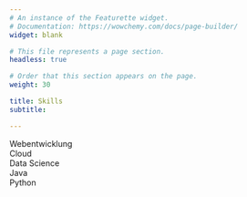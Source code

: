 ```yaml
---
# An instance of the Featurette widget.
# Documentation: https://wowchemy.com/docs/page-builder/
widget: blank

# This file represents a page section.
headless: true

# Order that this section appears on the page.
weight: 30

title: Skills
subtitle:

---
```

<div class="skills">

  <div class="skill">
    <div class="skill-name">Webentwicklung</div>
    <div class="skill-bar">
      <div class="skill-per" per="10%" style="max-width:100%"></div>
    </div>
  </div>

  <div class="skill">
    <div class="skill-name">Cloud</div>
    <div class="skill-bar">
      <div class="skill-per" per="0%" style="max-width:100%"></div>
    </div>
  </div>

  <div class="skill">
    <div class="skill-name">Data Science</div>
    <div class="skill-bar">
      <div class="skill-per" per="0%" style="max-width:100%"></div>
    </div>
  </div>

  <div class="skill">
    <div class="skill-name">Java</div>
    <div class="skill-bar">
      <div class="skill-per" per="0%" style="max-width:100%"></div>
    </div>
  </div>

  <div class="skill">
    <div class="skill-name">Python</div>
    <div class="skill-bar">
      <div class="skill-per" per="0%" style="max-width:100%"></div>
    </div>
  </div>

</div>